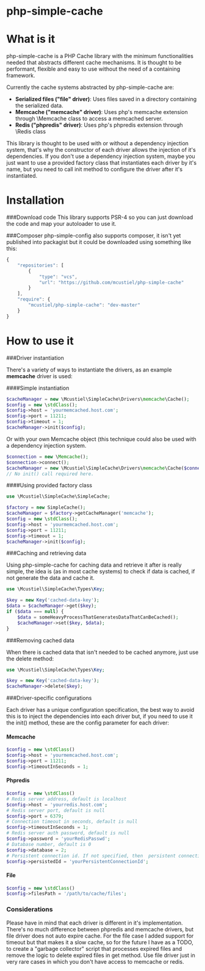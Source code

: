php-simple-cache
================

What is it
==========

php-simple-cache is a PHP Cache library with the minimum functionalities needed that abstracts different cache mechanisms. It is thought to be performant, flexible and easy to use without the need of a containing framework.

Currently the cache systems abstracted by php-simple-cache are:
* **Serialized files ("file" driver)**: Uses files saved in a directory containing the serialized data.
* **Memcache ("memcache" driver)**: Uses php's memcache extension through \Memcache class to access a memcached server.
* **Redis ("phpredis" driver)**: Uses php's phpredis extension through \Redis class

This library is thought to be used with or without a dependency injection system, that's why the constructor of each driver allows the injection of it's dependencies. If you don't use a dependency injection system, maybe you just want to use a provided factory class that instantiates each driver by it's name, but you need to call init method to configure the driver after it's instantiated.

Installation
============

###Download code
This library supports PSR-4 so you can just download the code and map your autoloader to use it.

###Composer
php-simple-config also supports composer, it isn't yet published into packagist but it could be downloaded using something like this:

```javascript
{
    "repositories": [
        {
            "type": "vcs",
            "url": "https://github.com/mcustiel/php-simple-cache"
        }
    ],
    "require": {
        "mcustiel/php-simple-cache": "dev-master"
    }
}
```

How to use it
=============

###Driver instantiation

There's a variety of ways to instantiate the drivers, as an example **memcache** driver is used:

####Simple instantiation

```php
$cacheManager = new \Mcustiel\SimpleCache\Drivers\memcache\Cache();
$config = new \stdClass();
$config->host = 'yourmemcached.host.com';
$config->port = 11211;
$config->timeout = 1;
$cacheManager->init($config);
```
Or with your own Memcache object (this technique could also be used with a dependency injection system.

```php
$connection = new \Memcache();
$connection->connect();
$cacheManager = new \Mcustiel\SimpleCache\Drivers\memcache\Cache($connection);
// No init() call required here.
```

####Using provided factory class

```php
use \Mcustiel\SimpleCache\SimpleCache;

$factory = new SimpleCache();
$cacheManager = $factory->getCacheManager('memcache');
$config = new \stdClass();
$config->host = 'yourmemcached.host.com';
$config->port = 11211;
$config->timeout = 1;
$cacheManager->init($config);
```

###Caching and retrieving data

Using php-simple-cache for caching data and retrieve it after is really simple, the idea is (as in most cache systems) to check if data is cached, if not generate the data and cache it.

```php
use \Mcustiel\SimpleCache\Types\Key;

$key = new Key('cached-data-key');
$data = $cacheManager->get($key);
if ($data === null) {
	$data = someHeavyProcessThatGeneratesDataThatCanBeCached();
	$cacheManager->set($key, $data);
}
```

###Removing cached data

When there is cached data that isn't needed to be cached anymore, just use the delete method:

```php
use \Mcustiel\SimpleCache\Types\Key;

$key = new Key('cached-data-key');
$cacheManager->delete($key);
```

###Driver-specific configurations

Each driver has a unique configuration specification, the best way to avoid this is to inject the dependencies into each driver but, if you need to use it the init() method, these are the config parameter for each driver:

#### Memcache

```php
$config = new \stdClass()
$config->host = 'yourmemcached.host.com';
$config->port = 11211;
$config->timeoutInSeconds = 1;
```

#### Phpredis

```php
$config = new \stdClass()
# Redis server address, default is localhost
$config->host = 'yourredis.host.com';
# Redis server port, default is null
$config->port = 6379;
# Connection timeout in seconds, default is null
$config->timeoutInSeconds = 1;
# Redis server auth password, default is null
$config->password = 'yourRedisPasswd';
# Database number, default is 0 
$config->database = 2;
# Persistent connection id. If not specified, then  persistent connection is not used.
$config->persistedId = 'yourPersistentConnectionId';
```

#### File

```php
$config = new \stdClass()
$config->filesPath = '/path/to/cache/files';
```

### Considerations

Please have in mind that each driver is different in it's implementation. There's no much difference between phpredis and memcache drivers, but file driver does not auto expire cache.
For the file case I added support for timeout but that makes it a slow cache, so for the future I have as a TODO, to create a "garbage collector" script that processes expired files and remove the logic to delete expired files in get method. 
Use file driver just in very rare cases in which you don't have access to memcache or redis.
